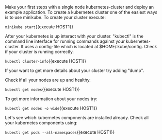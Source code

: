 Make your first steps with a single node kubernetes-cluster and deploy an example application.
To create a kubernetes cluster one of the easiest ways is to use minikube. To create your cluster execute:

`minikube start`{{execute HOST1}}

After your kubernetes is up interact with your cluster. "kubectl" is the command line interface for running commands against your kubernetes-cluster. It uses a config-file which is located at $HOME/.kube/config. Check if your cluster is running correctly. 

`kubectl cluster-info`{{execute HOST1}}

If your want to get more details about your cluster try adding "dump".

Check if all your nodes are up and healthy.

`kubectl get nodes`{{execute HOST1}}

To get more information about your nodes try:

`kubectl get nodes -o wide`{{execute HOST1}}

Let's see which kubernetes components are installed already. Check all your kubernetes components using:

`kubectl get pods --all-namespaces`{{execute HOST1}}


